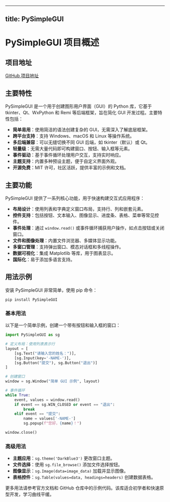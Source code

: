 
---
title: PySimpleGUI
---

# PySimpleGUI 项目概述

## 项目地址
[GitHub 项目地址](https://github.com/PySimpleGUI/PySimpleGUI)

## 主要特性
PySimpleGUI 是一个用于创建图形用户界面（GUI）的 Python 库，它基于 tkinter、Qt、WxPython 和 Remi 等后端框架，旨在简化 GUI 开发过程。主要特性包括：
- **简单易用**：使用简洁的语法创建复杂的 GUI，无需深入了解底层框架。
- **跨平台支持**：支持 Windows、macOS 和 Linux 等操作系统。
- **多后端兼容**：可以无缝切换不同 GUI 后端，如 tkinter（默认）或 Qt。
- **轻量级**：无需大量代码即可构建窗口、按钮、输入框等元素。
- **事件驱动**：基于事件循环处理用户交互，支持实时响应。
- **主题支持**：内置多种预设主题，便于自定义界面外观。
- **开源免费**：MIT 许可，社区活跃，提供丰富的示例和文档。

## 主要功能
PySimpleGUI 提供了一系列核心功能，用于快速构建交互式应用程序：
- **布局设计**：使用列表和字典定义窗口布局，支持行、列和嵌套元素。
- **控件支持**：包括按钮、文本输入、图像显示、进度条、表格、菜单等常见控件。
- **事件处理**：通过 `window.read()` 或事件循环捕获用户操作，如点击按钮或关闭窗口。
- **文件和图像处理**：内置文件浏览器、多媒体显示功能。
- **多窗口管理**：支持弹出窗口、模态对话框和多线程操作。
- **数据可视化**：集成 Matplotlib 等库，用于图表显示。
- **国际化**：易于添加多语言支持。

## 用法示例
安装 PySimpleGUI 非常简单，使用 pip 命令：
```
pip install PySimpleGUI
```

### 基本用法
以下是一个简单示例，创建一个带有按钮和输入框的窗口：

```python
import PySimpleGUI as sg

# 定义布局：使用列表表示行
layout = [
    [sg.Text("请输入您的姓名：")],
    [sg.Input(key='-NAME-')],
    [sg.Button("提交"), sg.Button("退出")]
]

# 创建窗口
window = sg.Window("简单 GUI 示例", layout)

# 事件循环
while True:
    event, values = window.read()
    if event == sg.WIN_CLOSED or event == "退出":
        break
    elif event == "提交":
        name = values['-NAME-']
        sg.popup(f"您好，{name}！")

window.close()
```

### 高级用法
- **主题应用**：`sg.theme('DarkBlue3')` 更改窗口主题。
- **文件选择**：使用 `sg.file_browse()` 添加文件选择按钮。
- **图像显示**：`sg.Image(data=image_data)` 加载并显示图像。
- **表格控件**：`sg.Table(values=data, headings=headers)` 创建数据表格。

更多用法请参考官方文档和 GitHub 仓库中的示例代码。该库适合初学者和快速原型开发，学习曲线平缓。